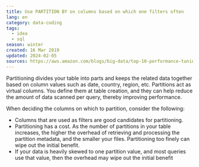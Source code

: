 ```yaml
---
title: Use PARTITION BY on columns based on which one filters often
lang: en
category: data-coding
tags:
  - idea
  - sql
season: winter
created: 16 Mar 2019
updated: 2024-02-05
sources: https://aws.amazon.com/blogs/big-data/top-10-performance-tuning-tips-for-amazon-athena/
---
```


Partitioning divides your table into parts and keeps the related data together based on column values such as date, country, region, etc. Partitions act as virtual columns. You define them at table creation, and they can help reduce the amount of data scanned per query, thereby improving performance.

When deciding the columns on which to partition, consider the following:
* Columns that are used as filters are good candidates for partitioning.
* Partitioning has a cost. As the number of partitions in your table increases, the higher the overhead of retrieving and processing the partition metadata, and the smaller your files. Partitioning too finely can wipe out the initial benefit.
* If your data is heavily skewed to one partition value, and most queries use that value, then the overhead may wipe out the initial benefit